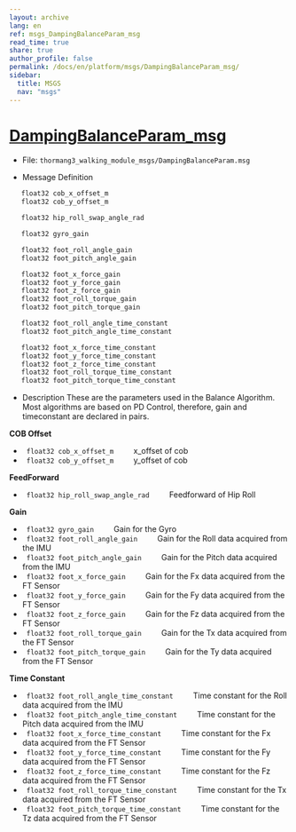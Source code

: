 ```yaml
---
layout: archive
lang: en
ref: msgs_DampingBalanceParam_msg
read_time: true
share: true
author_profile: false
permalink: /docs/en/platform/msgs/DampingBalanceParam_msg/
sidebar:
  title: MSGS
  nav: "msgs"
---
```


# [DampingBalanceParam_msg](#dampingbalanceparam-msg)

- File: `thormang3_walking_module_msgs/DampingBalanceParam.msg`

- Message Definition

```c
   float32 cob_x_offset_m
   float32 cob_y_offset_m

   float32 hip_roll_swap_angle_rad

   float32 gyro_gain

   float32 foot_roll_angle_gain
   float32 foot_pitch_angle_gain

   float32 foot_x_force_gain
   float32 foot_y_force_gain
   float32 foot_z_force_gain
   float32 foot_roll_torque_gain
   float32 foot_pitch_torque_gain

   float32 foot_roll_angle_time_constant
   float32 foot_pitch_angle_time_constant

   float32 foot_x_force_time_constant
   float32 foot_y_force_time_constant
   float32 foot_z_force_time_constant
   float32 foot_roll_torque_time_constant
   float32 foot_pitch_torque_time_constant

 ```

- Description
These are the parameters used in the Balance Algorithm.
Most algorithms are based on PD Control, therefore, gain and timeconstant are declared in pairs.

**COB Offset**
* ` float32 cob_x_offset_m`
&emsp;&emsp; x_offset of cob
* ` float32 cob_y_offset_m`
&emsp;&emsp; y_offset of cob


**FeedForward**
* ` float32 hip_roll_swap_angle_rad`
&emsp;&emsp; Feedforward of Hip Roll



**Gain**
* ` float32 gyro_gain`
&emsp;&emsp; Gain for the Gyro
* ` float32 foot_roll_angle_gain`
&emsp;&emsp; Gain for the Roll data acquired from the IMU
* ` float32 foot_pitch_angle_gain`
&emsp;&emsp; Gain for the Pitch data acquired from the IMU
* ` float32 foot_x_force_gain`
&emsp;&emsp; Gain for the Fx data acquired from the FT Sensor
* ` float32 foot_y_force_gain`
&emsp;&emsp; Gain for the Fy data acquired from the FT Sensor
* ` float32 foot_z_force_gain`
&emsp;&emsp; Gain for the Fz data acquired from the FT Sensor
* ` float32 foot_roll_torque_gain`
&emsp;&emsp; Gain for the Tx data acquired from the FT Sensor
* ` float32 foot_pitch_torque_gain`
&emsp;&emsp; Gain for the Ty data acquired from the FT Sensor



**Time Constant**
* ` float32 foot_roll_angle_time_constant`
&emsp;&emsp; Time constant for the Roll data acquired from the IMU
* ` float32 foot_pitch_angle_time_constant`
&emsp;&emsp; Time constant for the Pitch data acquired from the IMU
* ` float32 foot_x_force_time_constant`
&emsp;&emsp; Time constant for the Fx data acquired from the FT Sensor
* ` float32 foot_y_force_time_constant`
&emsp;&emsp; Time constant for the Fy data acquired from the FT Sensor
* ` float32 foot_z_force_time_constant`
&emsp;&emsp; Time constant for the Fz data acquired from the FT Sensor
* ` float32 foot_roll_torque_time_constant`
&emsp;&emsp; Time constant for the Tx data acquired from the FT Sensor
* ` float32 foot_pitch_torque_time_constant`
&emsp;&emsp; Time constant for the Tz data acquired from the FT Sensor
